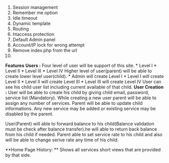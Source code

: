 1. Session management
2. Remember me option
3. Idle timeout
4. Dynamic template
5. Routing
6. htaccess protection
7. Default Admin panel
8. Account/IP lock for wrong attempt
9. Remove index.php from the url
10. 
**Features**
**Users :** Four level of user will be support of this site.
       * Level I
       * Level II
       * Level III
       * Level IV
Higher level of user(parent) will be able to create lower level user(child).
        * Admin will create Level I
        * Level I will create Level II
        * Level II will create Level III
        * Level III will create Level IV
User can see his child user list including current available of that child.
**User Creation :** User will be able to create his child by giving child email, password, service list (Mandatory).
While creating a new user parent will be able to assign any number of services. Parent will be able to update child informations. Any new service may be added or existing service may be disabled by the parent.

User(Parent) will able to forward balance to his child(Balance validation must be check after balance transfer).he will able to return back balance from his child if needed. Parent able to set service rate to his child and  also will be able to change serive rate any time of his child.


**Home Page History: ** Shows all services short views that are provided by that side. 
